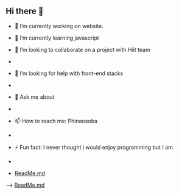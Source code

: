 ## Hi there 👋



- 🔭 I’m currently working on website.

- 🌱 I’m currently learning javascript

- 👯 I’m looking to collaborate on a project with Hiit team
- 
- 🤔 I’m looking for help with front-end stacks
- 
- 💬 Ask me about
-  
- 📫 How to reach me: Phinaosoba
- 
- ⚡ Fun fact: I never thought i would enjoy programming but I am
- 
- [ReadMe.md](https://github.com/Phinaosoba/Phinaosoba/files/8312119/ReadMe.md)
  
-->
[ReadMe.md](https://github.com/Phinaosoba/Phinaosoba/files/8312123/ReadMe.md)
